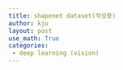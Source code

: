 ```yaml
---
title: shapenet dataset(작성중)
author: kju
layout: post
use_math: True
categories:
 - deep learning (vision)
---
```

